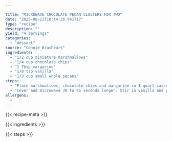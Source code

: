 ```yaml
---

title: "MICROWAVE CHOCOLATE PECAN CLUSTERS FOR TWO"
date: "2025-08-21T10:44:26.941717"
type: "recipe"
description: ""
yield: "4 servings"
categories:
  - "dessert"
source: "Connie Brashears"
ingredients:
  - "1/2 cup miniature marshmallows"
  - "1/4 cup chocolate chips"
  - "1 Tbsp margarine"
  - "1/8 tsp vanilla"
  - "1/3 cup small whole pecans"
steps:
  - "Place marshmallows, chocolate chips and margarine in 1 quart casserole. Cover tightly and microwave on HIGH 30 seconds. Stir."
  - "Cover and microwave 30 to 45 seconds longer. Stir in vanilla and pecans. Drop by tsp onto waxed paper. Refrigerate until"
allergens:
  - 
---
```


{{< recipe-meta >}}

{{< ingredients >}}

{{< steps >}}
